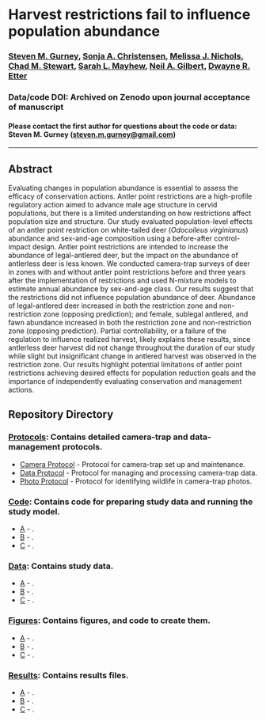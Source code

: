 # Harvest restrictions fail to influence population abundance

### [Steven M. Gurney](https://linktr.ee/gurneyst), [Sonja A. Christensen](http://www.christensen-lab.org/), [Melissa J. Nichols](), [Chad M. Stewart](), [Sarah L. Mayhew](), [Neil A. Gilbert](https://gilbertecology.com), [Dwayne R. Etter]()

### Data/code DOI: Archived on Zenodo upon journal acceptance of manuscript

#### Please contact the first author for questions about the code or data: Steven M. Gurney (steven.m.gurney@gmail.com)
__________________________________________________________________________________________________________________________________________

## Abstract

Evaluating changes in population abundance is essential to assess the efficacy of conservation actions. Antler point restrictions are a high-profile regulatory action aimed to advance male age structure in cervid populations, but there is a limited understanding on how restrictions affect population size and structure. Our study evaluated population-level effects of an antler point restriction on white-tailed deer (*Odocoileus virginianus*) abundance and sex-and-age composition using a before-after control-impact design. Antler point restrictions are intended to increase the abundance of legal-antlered deer, but the impact on the abundance of antlerless deer is less known. We conducted camera-trap surveys of deer in zones with and without antler point restrictions before and three years after the implementation of restrictions and used N-mixture models to estimate annual abundance by sex-and-age class. Our results suggest that the restrictions did not influence population abundance of deer. Abundance of legal-antlered deer increased in both the restriction zone and non-restriction zone (opposing prediction); and female, sublegal antlered, and fawn abundance increased in both the restriction zone and non-restriction zone (opposing prediction). Partial controllability, or a failure of the regulation to influence realized harvest, likely explains these results, since antlerless deer harvest did not change throughout the duration of our study while slight but insignificant change in antlered harvest was observed in the restriction zone. Our results highlight potential limitations of antler point restrictions achieving desired effects for population reduction goals and the importance of independently evaluating conservation and management actions.

## Repository Directory

### [Protocols](./Protocols): Contains detailed camera-trap and data-management protocols.
*  [Camera Protocol](./Protocols/Protocol_Cameras.pdf) - Protocol for camera-trap set up and maintenance.
*  [Data Protocol](./Protocols/Protocol_Data.pdf) - Protocol for managing and processing camera-trap data.
*  [Photo Protocol](./Protocols/Protocol_Photos.pdf) - Protocol for identifying wildlife in camera-trap photos.

### [Code](./Code): Contains code for preparing study data and running the study model.
*  [A](./Code/) - .
*  [B](./Code/) - .
*  [C](./Code/) - .

### [Data](./Data): Contains study data.
*  [A](./Data/) - .
*  [B](./Data/) - .
*  [C](./Data/) - .

### [Figures](./Figures): Contains figures, and code to create them.
*  [A](./Figures/) - .
*  [B](./Figures/) - .
*  [C](./Figures/) - .

### [Results](./Results): Contains results files.
*  [A](./Results/) - .
*  [B](./Results/) - .
*  [C](./Results/) - .
  
